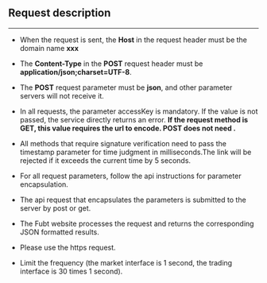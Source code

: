 ## Request description
---
- When the request is sent, the **Host** in the request header must be the domain name **xxx**

- The **Content-Type** in the **POST** request header must be **application/json;charset=UTF-8**.

- The **POST** request parameter must be **json**, and other parameter servers will not receive it.

- In all requests, the parameter accessKey is mandatory. If the value is not passed, the service directly returns an error. **If the request method is GET, this value requires the url to encode. POST does not need .**

- All methods that require signature verification need to pass the timestamp parameter for time judgment in milliseconds.The link will be rejected if it exceeds the current time by 5 seconds.

- For all request parameters, follow the api instructions for parameter encapsulation.

- The api request that encapsulates the parameters is submitted to the server by post or get.

- The Fubt website processes the request and returns the corresponding JSON formatted results.

- Please use the https request.

- Limit the frequency (the market interface is 1 second, the trading interface is 30 times 1 second).

